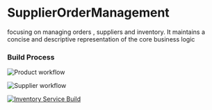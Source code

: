 # SupplierOrderManagement
focusing on managing orders , suppliers and inventory. It maintains a concise and descriptive representation of the core business logic


### Build Process
![Product workflow](https://github.com/Kaveen-Madhusanka/SupplierOrderManagement/actions/workflows/dotnet.yml/badge.svg)

![Supplier workflow](https://github.com/Kaveen-Madhusanka/SupplierOrderManagement/actions/workflows/supplieraction.yml/badge.svg)

[![Inventory Service Build](https://github.com/Kaveen-Madhusanka/SupplierOrderManagement/actions/workflows/inventoryaction.yml/badge.svg?branch=master)](https://github.com/Kaveen-Madhusanka/SupplierOrderManagement/actions/workflows/inventoryaction.yml)
